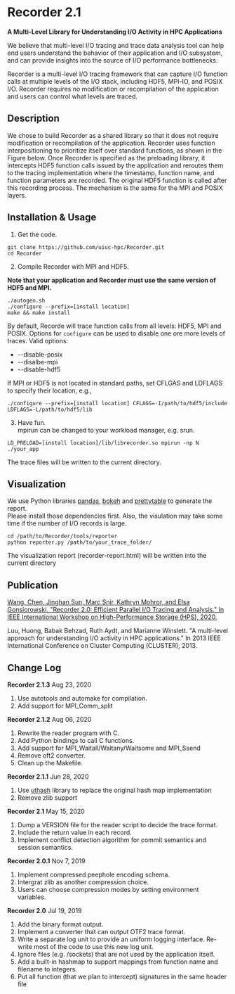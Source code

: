 Recorder 2.1
========
**A Multi-Level Library for Understanding I/O Activity in HPC Applications**

We believe that multi-level I/O tracing and trace data analysis tool can help
end users understand the behavior of their application and I/O subsystem, and
can provide insights into the source of I/O performance bottlenecks.

Recorder is a multi-level I/O tracing framework that can capture I/O function
calls at multiple levels of the I/O stack, including HDF5, MPI-IO, and POSIX
I/O. Recorder requires no modification or recompilation of the application and
users can control what levels are traced.


Description
-----------

We chose to build Recorder as a shared library so that it does not require
modification or recompilation of the application. Recorder uses function
interpositioning to prioritize itself over standard functions, as shown in the
Figure below. Once Recorder is specified as the preloading library, it
intercepts HDF5 function calls issued by the application and reroutes them to
the tracing implementation where the timestamp, function name, and function
parameters are recorded. The original HDF5 function is called after this
recording process. The mechanism is the same for the MPI and POSIX layers.

Installation & Usage
------------

1. Get the code.

```console
git clone https://github.com/uiuc-hpc/Recorder.git
cd Recorder
```

2. Compile Recorder with MPI and HDF5.

**Note that your application and Recorder must use the same version of HDF5 and MPI.**<br>

```console
./autogen.sh
./configure --prefix=[install location]
make && make install
```
By default, Recorde will trace function calls from all levels: HDF5, MPI and POSIX.
Options for `configure` can be used to disable one ore more levels of traces. Valid options:
 * --disable-posix
 * --disalbe-mpi
 * --disable-hdf5
 
If MPI or HDF5 is not located in standard paths, set CFLGAS and LDFLAGS to specify their location, e.g.,
```console
./configure --prefix=[install location] CFLAGS=-I/path/to/hdf5/include LDFLAGS=-L/path/to/hdf5/lib
```

3. Have fun.<br>
mpirun can be changed to your workload manager, e.g. srun.
```console
LD_PRELOAD=[install location]/lib/librecorder.so mpirun -np N ./your_app
```
The trace files will be written to the current directory.

Visualization
------------

We use Python libraries [pandas](https://pandas.pydata.org/), [bokeh](https://docs.bokeh.org/) and [prettytable](https://pypi.org/project/PrettyTable/) to generate the report.<br>
Please install those dependencies first.
Also, the visulation may take some time if the number of I/O records is large.

```console
cd /path/to/Recorder/tools/reporter
python reporter.py /path/to/your_trace_folder/
```
The visualization report (recorder-report.html) will be written into the current directory


Publication
-----------
[Wang, Chen, Jinghan Sun, Marc Snir, Kathryn Mohror, and Elsa Gonsiorowski. "Recorder 2.0: Efficient Parallel I/O Tracing and Analysis." In IEEE International Workshop on High-Performance Storage (HPS), 2020.](https://doi.org/10.1109/IPDPSW50202.2020.00176)

Luu, Huong, Babak Behzad, Ruth Aydt, and Marianne Winslett. "A multi-level approach for understanding I/O activity in HPC applications." In 2013 IEEE International Conference on Cluster Computing (CLUSTER), 2013.

Change Log
----------
**Recorder 2.1.3** Aug 23, 2020
1. Use autotools and automake for compilation.
2. Add support for MPI_Comm_split

**Recorder 2.1.2** Aug 06, 2020
1. Rewrite the reader program with C.
2. Add Python bindings to call C functions.
3. Add support for MPI_Waitall/Waitany/Waitsome and MPI_Ssend
4. Remove oft2 converter.
5. Clean up the Makefile.

**Recorder 2.1.1** Jun 28, 2020
1. Use [uthash](https://github.com/troydhanson/uthash) library to replace the original hash map implementation
2. Remove zlib support

**Recorder 2.1** May 15, 2020
1. Dump a VERSION file for the reader script to decide the trace format.
2. Include the return value in each record.
3. Implement conflict detection algorithm for commit semantics and session semantics.

**Recorder 2.0.1** Nov 7, 2019
1. Implement compressed peephole encoding schema.
2. Intergrat zlib as another compression choice.
3. Users can choose compression modes by setting environment variables.

**Recorder 2.0** Jul 19, 2019
1. Add the binary format output.
2. Implement a converter that can output OTF2 trace format.
3. Write a separate  log unit to provide an uniform logging interface. Re-write most of the code to use this new log unit.
4. Ignore files (e.g. /sockets) that are not used by the application itself.
5. Add a built-in hashmap to support mappings from function name and filename to integers.
6. Put all function (that we plan to intercept) signatures in the same header file
